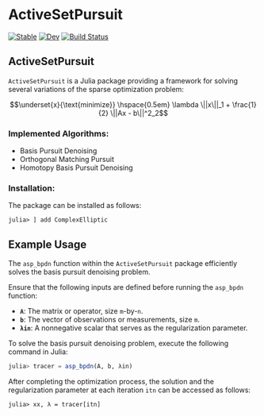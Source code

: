 # ActiveSetPursuit

[![Stable](https://img.shields.io/badge/docs-stable-blue.svg)](https://MPF-Optimization-Laboratory.github.io/ActiveSetPursuit.jl/stable/)
[![Dev](https://img.shields.io/badge/docs-dev-blue.svg)](https://MPF-Optimization-Laboratory.github.io/ActiveSetPursuit.jl/dev/)
[![Build Status](https://github.com/MPF-Optimization-Laboratory/ActiveSetPursuit.jl/actions/workflows/CI.yml/badge.svg?branch=main)](https://github.com/MPF-Optimization-Laboratory/ActiveSetPursuit.jl/actions/workflows/CI.yml?query=branch%3Amain)


## ActiveSetPursuit

`ActiveSetPursuit` is a Julia package providing a framework for solving several variations of the sparse optimization problem:

$$\underset{x}{\text{minimize}} \hspace{0.5em}  \lambda \||x\||_1 + \frac{1}{2} \||Ax - b\||^2_2$$

### Implemented Algorithms:
- Basis Pursuit Denoising
- Orthogonal Matching Pursuit
- Homotopy Basis Pursuit Denoising

### Installation:

The package can be installed as follows:
```jlcon
julia> ] add ComplexElliptic

```



## Example Usage

The `asp_bpdn` function within the `ActiveSetPursuit` package efficiently solves the basis pursuit denoising problem.

Ensure that the following inputs are defined before running the `asp_bpdn` function:
- **`A`**: The matrix or operator, size `m`-by-`n`.
- **`b`**: The vector of observations or measurements, size `m`.
- **`λin`**: A nonnegative scalar that serves as the regularization parameter.

To solve the basis pursuit denoising problem, execute the following command in Julia:

```julia
julia> tracer = asp_bpdn(A, b, λin)
```
After completing the optimization process, the solution and the regularization parameter at each iteration `itn` can be accessed as follows:
```jlcon
julia> xx, λ = tracer[itn]
```
